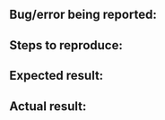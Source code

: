 ## Bug/error being reported:
<!-- A description of the bug that you are reporting -->

## Steps to reproduce:
<!--
Optimally an ordered list with the steps needed to reproduce the bug

### Example:
1. Step 1
2. Step 2
3. Step 3
-->

## Expected result:
<!-- The result you were expecting -->

## Actual result:
<!-- The result that actually happened -->
